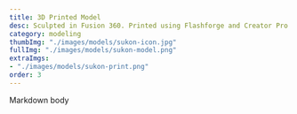 ```yaml
---
title: 3D Printed Model
desc: Sculpted in Fusion 360. Printed using Flashforge and Creator Pro 2.
category: modeling
thumbImg: "./images/models/sukon-icon.jpg"
fullImg: "./images/models/sukon-model.png"
extraImgs: 
- "./images/models/sukon-print.png"
order: 3
---
```

Markdown body